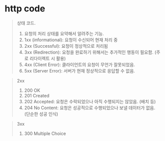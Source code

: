 # http code

> 상태 코드.
> 1. 요청의 처리 상태를 요약해서 알려주는 기능.
> 2. 1xx (informational): 요청이 수신되어 현재 처리 중
> 3. 2xx (Successful): 요청이 정상적으로 처리됨
> 4. 3xx (Redirection): 요청을 완료하기 위해서는 추가적인 행동이 필요함. (주로 리다이렉트 시 활용)
> 5. 4xx (Client Error): 클라이언트의 요청이 무언가 잘못되었음.
> 6. 5xx (Server Error): 서버가 현재 정상적으로 응답할 수 없음.

> 2xx
> 1. 200 OK
> 2. 201 Created
> 3. 202 Accepted: 요청은 수락되었으나 아직 수행되지는 않았음. (배치 등)
> 4. 204 No Content: 요청은 성공적으로 수행되었으나 보낼 데이터가 없음. (단순한 성공 인식)

> 3xx
> 1. 300 Multiple Choice